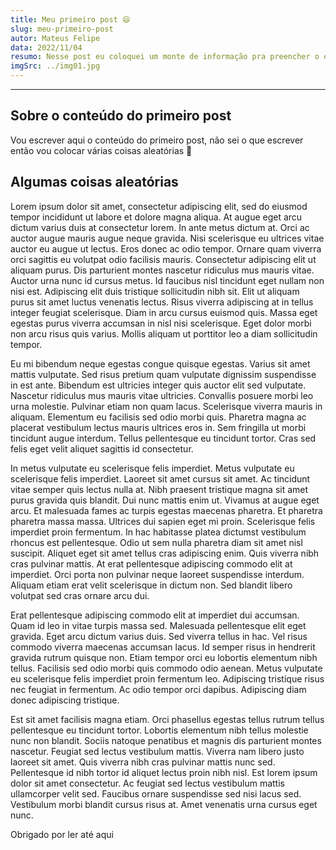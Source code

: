 ```yaml
---
title: Meu primeiro post 😄
slug: meu-primeiro-post
autor: Mateus Felipe
data: 2022/11/04
resumo: Nesse post eu coloquei um monte de informação pra preencher o espaço do markdown, clica aí
imgSrc: ../img01.jpg
---
```


---

## Sobre o conteúdo do primeiro post

Vou escrever aqui o conteúdo do primeiro post, não sei o que escrever então vou colocar várias coisas aleatórias 🤝

## Algumas coisas aleatórias

Lorem ipsum dolor sit amet, consectetur adipiscing elit, sed do eiusmod tempor incididunt ut labore et dolore magna aliqua. At augue eget arcu dictum varius duis at consectetur lorem. In ante metus dictum at. Orci ac auctor augue mauris augue neque gravida. Nisi scelerisque eu ultrices vitae auctor eu augue ut lectus. Eros donec ac odio tempor. Ornare quam viverra orci sagittis eu volutpat odio facilisis mauris. Consectetur adipiscing elit ut aliquam purus. Dis parturient montes nascetur ridiculus mus mauris vitae. Auctor urna nunc id cursus metus. Id faucibus nisl tincidunt eget nullam non nisi est. Adipiscing elit duis tristique sollicitudin nibh sit. Elit ut aliquam purus sit amet luctus venenatis lectus. Risus viverra adipiscing at in tellus integer feugiat scelerisque. Diam in arcu cursus euismod quis. Massa eget egestas purus viverra accumsan in nisl nisi scelerisque. Eget dolor morbi non arcu risus quis varius. Mollis aliquam ut porttitor leo a diam sollicitudin tempor.

Eu mi bibendum neque egestas congue quisque egestas. Varius sit amet mattis vulputate. Sed risus pretium quam vulputate dignissim suspendisse in est ante. Bibendum est ultricies integer quis auctor elit sed vulputate. Nascetur ridiculus mus mauris vitae ultricies. Convallis posuere morbi leo urna molestie. Pulvinar etiam non quam lacus. Scelerisque viverra mauris in aliquam. Elementum eu facilisis sed odio morbi quis. Pharetra magna ac placerat vestibulum lectus mauris ultrices eros in. Sem fringilla ut morbi tincidunt augue interdum. Tellus pellentesque eu tincidunt tortor. Cras sed felis eget velit aliquet sagittis id consectetur.

In metus vulputate eu scelerisque felis imperdiet. Metus vulputate eu scelerisque felis imperdiet. Laoreet sit amet cursus sit amet. Ac tincidunt vitae semper quis lectus nulla at. Nibh praesent tristique magna sit amet purus gravida quis blandit. Dui nunc mattis enim ut. Vivamus at augue eget arcu. Et malesuada fames ac turpis egestas maecenas pharetra. Et pharetra pharetra massa massa. Ultrices dui sapien eget mi proin. Scelerisque felis imperdiet proin fermentum. In hac habitasse platea dictumst vestibulum rhoncus est pellentesque. Odio ut sem nulla pharetra diam sit amet nisl suscipit. Aliquet eget sit amet tellus cras adipiscing enim. Quis viverra nibh cras pulvinar mattis. At erat pellentesque adipiscing commodo elit at imperdiet. Orci porta non pulvinar neque laoreet suspendisse interdum. Aliquam etiam erat velit scelerisque in dictum non. Sed blandit libero volutpat sed cras ornare arcu dui.

Erat pellentesque adipiscing commodo elit at imperdiet dui accumsan. Quam id leo in vitae turpis massa sed. Malesuada pellentesque elit eget gravida. Eget arcu dictum varius duis. Sed viverra tellus in hac. Vel risus commodo viverra maecenas accumsan lacus. Id semper risus in hendrerit gravida rutrum quisque non. Etiam tempor orci eu lobortis elementum nibh tellus. Facilisis sed odio morbi quis commodo odio aenean. Metus vulputate eu scelerisque felis imperdiet proin fermentum leo. Adipiscing tristique risus nec feugiat in fermentum. Ac odio tempor orci dapibus. Adipiscing diam donec adipiscing tristique.

Est sit amet facilisis magna etiam. Orci phasellus egestas tellus rutrum tellus pellentesque eu tincidunt tortor. Lobortis elementum nibh tellus molestie nunc non blandit. Sociis natoque penatibus et magnis dis parturient montes nascetur. Feugiat sed lectus vestibulum mattis. Viverra nam libero justo laoreet sit amet. Quis viverra nibh cras pulvinar mattis nunc sed. Pellentesque id nibh tortor id aliquet lectus proin nibh nisl. Est lorem ipsum dolor sit amet consectetur. Ac feugiat sed lectus vestibulum mattis ullamcorper velit sed. Faucibus ornare suspendisse sed nisi lacus sed. Vestibulum morbi blandit cursus risus at. Amet venenatis urna cursus eget nunc.

Obrigado por ler até aqui
